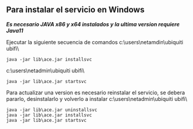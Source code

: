 ## Para instalar el servicio  en Windows

***Es necesario JAVA x86 y x64 instalados y la ultima version requiere Java11***

Ejecutar la siguiente secuencia de comandos
c:\users\netamdin\ubiquiti ubifi\
```
java -jar lib\ace.jar installsvc
```
c:\users\netadmin\ubiquiti ubifi\
```
java -jar lib\ace.jar startsvc
```
Para actualizar una version es necesario reinstalar el servicio, se debera pararlo, desinstalarlo y volverlo a instalar
c:\users\netadmin\ubiquiti ubifi\
```
java -jar lib\ace.jar uninstallsvc
java -jar lib\ace.jar installsvc
java -jar lib\ace.jar startsvc
```